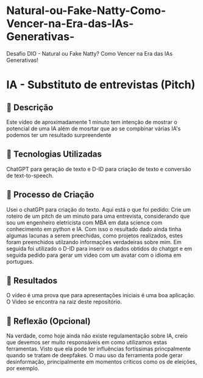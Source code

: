 # Natural-ou-Fake-Natty-Como-Vencer-na-Era-das-IAs-Generativas-
Desafio DIO - Natural ou Fake Natty? Como Vencer na Era das IAs Generativas!
# IA - Substituto de entrevistas (Pitch)

## 📒 Descrição
Este vídeo de aproximadamente 1 minuto tem intenção de mostrar o potencial de uma IA além de mosrtar que ao se compbinar várias IA's podemos ter um resultado surpreendente

## 🤖 Tecnologias Utilizadas
ChatGPT para geração de texto e D-ID para criação de texto e conversão de text-to-speech.

## 🧐 Processo de Criação
Usei o chatGPt para criação do texto. Aqui está o que foi pedido:
Crie um roteiro de um pitch de um minuto para uma entrevista, considerando que sou um engenheiro eletricista com MBA em data science com conhecimento em python e IA.
Com isso o resultado dado ainda tinha algumas lacunas a serem preechidas, como projetos realizados, estes foram preenchidos utilzando informações verdadeiras sobre mim.
Em seguida foi utilizado o D-ID para inserir os dados obtidos do chatgpt e em seguida pedido para gerar um video com um avatar com o idioma em portugues.

## 🚀 Resultados
O vídeo é uma prova que para apresentações iniciais é uma boa aplicação. O Video se encontra na raiz deste repositório.

## 💭 Reflexão (Opcional)
Na verdade, como hoje ainda não existe regulamentação sobre IA, creio que devemos ser muito responsáveis em como utilizamos estas ferramentas. Visto que ela pode ter influências fortíssimas princpalmente quando se tratam de deepfakes. O mau uso da ferramenta pode gerar desinformação, principalmente em momentos críticos como os de eleições, por exemplo.
